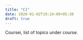```yaml
---
title: "C1"
date: 2020-01-02T19:24:09+05:30
draft: true
---
```


Coursei, list of topics under course.
